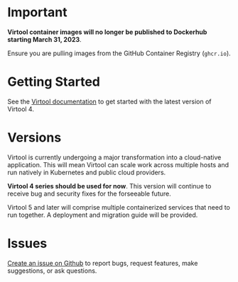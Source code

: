 # Important

**Virtool container images will no longer be published to Dockerhub starting March 31, 2023**.

Ensure you are pulling images from the GitHub Container Registry (`ghcr.io`).


# Getting Started

See the [Virtool documentation](https://www.virtool.ca/docs/manual/start/installation/) to get started with the latest
version of Virtool 4.

# Versions

Virtool is currently undergoing a major transformation into a cloud-native application. This will mean Virtool can scale
work across multiple hosts and run natively in Kubernetes and public cloud providers.

**Virtool 4 series should be used for now**. This version will continue to receive bug and security fixes for the forseeable future.

Virtool 5 and later will comprise multiple containerized services that need to run together. A deployment and migration guide will be provided.

# Issues

[Create an issue on Github](https://github.com/virtool/virtool/issues) to report bugs, request features, make suggestions, or ask questions.

